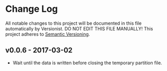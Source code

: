 # Change Log

All notable changes to this project will be documented in this file
automatically by Versionist. DO NOT EDIT THIS FILE MANUALLY!
This project adheres to [Semantic Versioning](http://semver.org/).

## v0.0.6 - 2017-03-02

* Wait until the data is written before closing the temporary partition file.

